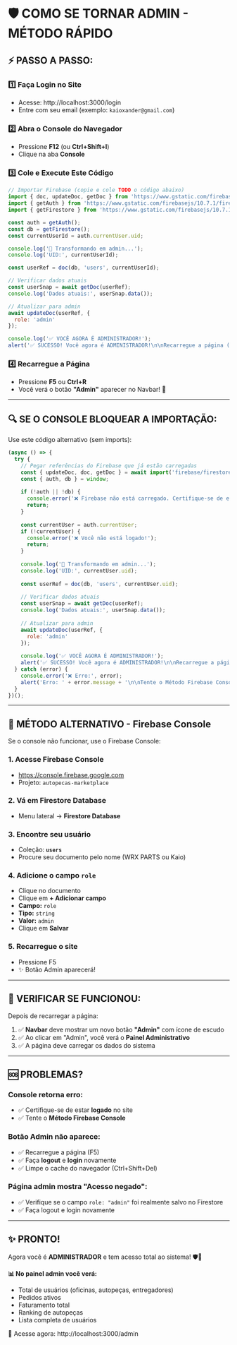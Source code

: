 # 🛡️ COMO SE TORNAR ADMIN - MÉTODO RÁPIDO

## **⚡ PASSO A PASSO:**

### **1️⃣ Faça Login no Site**
- Acesse: http://localhost:3000/login
- Entre com seu email (exemplo: `kaioxander@gmail.com`)

### **2️⃣ Abra o Console do Navegador**
- Pressione **F12** (ou **Ctrl+Shift+I**)
- Clique na aba **Console**

### **3️⃣ Cole e Execute Este Código**

```javascript
// Importar Firebase (copie e cole TODO o código abaixo)
import { doc, updateDoc, getDoc } from 'https://www.gstatic.com/firebasejs/10.7.1/firebase-firestore.js';
import { getAuth } from 'https://www.gstatic.com/firebasejs/10.7.1/firebase-auth.js';
import { getFirestore } from 'https://www.gstatic.com/firebasejs/10.7.1/firebase-firestore.js';

const auth = getAuth();
const db = getFirestore();
const currentUserId = auth.currentUser.uid;

console.log('🔄 Transformando em admin...');
console.log('UID:', currentUserId);

const userRef = doc(db, 'users', currentUserId);

// Verificar dados atuais
const userSnap = await getDoc(userRef);
console.log('Dados atuais:', userSnap.data());

// Atualizar para admin
await updateDoc(userRef, {
  role: 'admin'
});

console.log('✅ VOCÊ AGORA É ADMINISTRADOR!');
alert('✅ SUCESSO! Você agora é ADMINISTRADOR!\n\nRecarregue a página (F5) para ver o botão Admin.');
```

### **4️⃣ Recarregue a Página**
- Pressione **F5** ou **Ctrl+R**
- Você verá o botão **"Admin"** aparecer no Navbar! 🎉

---

## **🔍 SE O CONSOLE BLOQUEAR A IMPORTAÇÃO:**

Use este código alternativo (sem imports):

```javascript
(async () => {
  try {
    // Pegar referências do Firebase que já estão carregadas
    const { updateDoc, doc, getDoc } = await import('firebase/firestore');
    const { auth, db } = window;
    
    if (!auth || !db) {
      console.error('❌ Firebase não está carregado. Certifique-se de estar logado no site.');
      return;
    }
    
    const currentUser = auth.currentUser;
    if (!currentUser) {
      console.error('❌ Você não está logado!');
      return;
    }
    
    console.log('🔄 Transformando em admin...');
    console.log('UID:', currentUser.uid);
    
    const userRef = doc(db, 'users', currentUser.uid);
    
    // Verificar dados atuais
    const userSnap = await getDoc(userRef);
    console.log('Dados atuais:', userSnap.data());
    
    // Atualizar para admin
    await updateDoc(userRef, {
      role: 'admin'
    });
    
    console.log('✅ VOCÊ AGORA É ADMINISTRADOR!');
    alert('✅ SUCESSO! Você agora é ADMINISTRADOR!\n\nRecarregue a página (F5) para ver o botão Admin.');
  } catch (error) {
    console.error('❌ Erro:', error);
    alert('Erro: ' + error.message + '\n\nTente o Método Firebase Console.');
  }
})();
```

---

## **📱 MÉTODO ALTERNATIVO - Firebase Console**

Se o console não funcionar, use o Firebase Console:

### **1. Acesse Firebase Console**
- https://console.firebase.google.com
- Projeto: `autopecas-marketplace`

### **2. Vá em Firestore Database**
- Menu lateral → **Firestore Database**

### **3. Encontre seu usuário**
- Coleção: **`users`**
- Procure seu documento pelo nome (WRX PARTS ou Kaio)

### **4. Adicione o campo `role`**
- Clique no documento
- Clique em **+ Adicionar campo**
- **Campo:** `role`
- **Tipo:** `string`
- **Valor:** `admin`
- Clique em **Salvar**

### **5. Recarregue o site**
- Pressione F5
- ✨ Botão Admin aparecerá!

---

## **🎯 VERIFICAR SE FUNCIONOU:**

Depois de recarregar a página:

1. ✅ **Navbar** deve mostrar um novo botão **"Admin"** com ícone de escudo
2. ✅ Ao clicar em "Admin", você verá o **Painel Administrativo**
3. ✅ A página deve carregar os dados do sistema

---

## **🆘 PROBLEMAS?**

### **Console retorna erro:**
- ✅ Certifique-se de estar **logado** no site
- ✅ Tente o **Método Firebase Console**

### **Botão Admin não aparece:**
- ✅ Recarregue a página (F5)
- ✅ Faça **logout** e **login** novamente
- ✅ Limpe o cache do navegador (Ctrl+Shift+Del)

### **Página admin mostra "Acesso negado":**
- ✅ Verifique se o campo `role: "admin"` foi realmente salvo no Firestore
- ✅ Faça logout e login novamente

---

## **✨ PRONTO!**

Agora você é **ADMINISTRADOR** e tem acesso total ao sistema! 🛡️🎉

**📊 No painel admin você verá:**
- Total de usuários (oficinas, autopeças, entregadores)
- Pedidos ativos
- Faturamento total
- Ranking de autopeças
- Lista completa de usuários

🚀 Acesse agora: http://localhost:3000/admin



